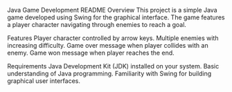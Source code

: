 Java Game Development README
Overview
This project is a simple Java game developed using Swing for the graphical interface. The game features a player character navigating through enemies to reach a goal.

Features
Player character controlled by arrow keys.
Multiple enemies with increasing difficulty.
Game over message when player collides with an enemy.
Game won message when player reaches the end.

Requirements
Java Development Kit (JDK) installed on your system.
Basic understanding of Java programming.
Familiarity with Swing for building graphical user interfaces.
